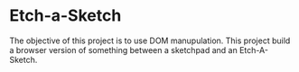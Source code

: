# Etch-a-Sketch
The objective of this project is to use DOM manupulation. This project build a browser version of something between a sketchpad and an Etch-A-Sketch.
